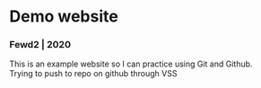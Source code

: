 # Demo website  
### Fewd2 | 2020  

This is an example website so I can practice using Git and Github.  
Trying to push to repo   on github through VSS

